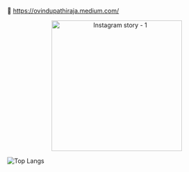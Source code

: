 
🔗 https://ovindupathiraja.medium.com/
<br/>

<div align="center">
  
  <img src="https://github.com/OvinduPathiraja/OvinduPathiraja/assets/128158494/f8dcd833-acd2-432d-bf4c-64c25497932e" alt="Instagram story - 1" width="300" height="300">
</div>


![Top Langs](https://github-readme-stats.vercel.app/api/top-langs/?username=OvinduPathiraja&layout=compact)


<!---
OvinduPathiraja/OvinduPathiraja is a ✨ special ✨ repository because its `README.md` (this file) appears on your GitHub profile.
You can click the Preview link to take a look at your changes.
--->
